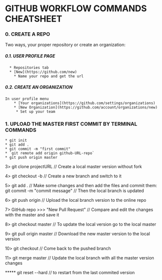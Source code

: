 # GITHUB WORKFLOW COMMANDS CHEATSHEET

### 0. CREATE A REPO

  Two ways, your proper repository or create an organization:
  
##### 0.1. USER PROFILE PAGE
```
  * Repositories tab
  * [New](https://github.com/new)
    * Name your repo and get the url
```
##### 0.2. CREATE AN ORGANIZATION
```
In user profile menu
    * [Your organizations](https://github.com/settings/organizations)
    * [New Organization](https://github.com/account/organizations/new)
     * Set up your team
```
### 1. UPLOAD THE MASTER FIRST COMMIT BY TERMINAL COMMANDS
    * git init
    * git add .
    * git commit -m "first commit"
    * `git remote add origin github-URL-repo`
    * git push origin master


3>  git clone projectURL                // Create a local master version without fork

4>  git checkout -b <branch-name>       // Create a new branch and switch to it

5>  git add .                           // Make some changes and then add the files and commit them:
    git commit -m "commit message"      // Then the local branch is updated

6>  git push origin <branch-name>       // Upload the local branch version to the online repo

7>  GitHub repo >>> "New Pull Request"  // Compare and edit the changes with the master and save it

8>  git checkout master                 // To update the local version go to the local master

9>  git pull origin master              // Download the new master version to the local version 

10> git checkout <branch-name>          // Come back to the pushed branch

11> git merge master                    // Update the local branch with all the master version changes

***** git reset --hard                  // to restart from the last commited version
